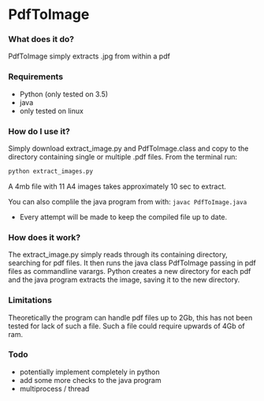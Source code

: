 # PdfToImage
### What does it do?
PdfToImage simply extracts .jpg from within a pdf

### Requirements
- Python (only tested on 3.5)
- java
- only tested on linux

### How do I use it?
Simply download extract_image.py and PdfToImage.class and copy to the directory containing single or multiple .pdf files.
From the terminal run:
```python
python extract_images.py
```
A 4mb file with 11 A4 images takes approximately 10 sec to extract.

You can also complile the java program from with:
```javac PdfToImage.java``` 
  - Every attempt will be made to keep the compiled file up to date.

### How does it work?
The extract_image.py simply reads through its containing directory, searching for pdf files. It then runs the java class PdfToImage passing in pdf files as commandline varargs. Python creates a new directory for each pdf and the java program extracts the image, saving it to the new directory.

### Limitations
Theoretically the program can handle pdf files up to 2Gb, this has not been tested for lack of such a file.
Such a file could require upwards of 4Gb of ram.

### Todo
- potentially implement completely in python
- add some more checks to the java program
- multiprocess / thread
